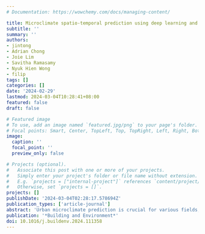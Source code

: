 ```yaml
---
# Documentation: https://wowchemy.com/docs/managing-content/

title: Microclimate spatio-temporal prediction using deep learning and land use data
subtitle: ''
summary: ''
authors:
- jintong
- Adrian Chong
- Joie Lim
- Savitha Ramasamy
- Nyuk Hien Wong
- filip
tags: []
categories: []
date: '2024-02-29'
lastmod: 2024-03-04T10:28:41+08:00
featured: false
draft: false

# Featured image
# To use, add an image named `featured.jpg/png` to your page's folder.
# Focal points: Smart, Center, TopLeft, Top, TopRight, Left, Right, BottomLeft, Bottom, BottomRight.
image:
  caption: ''
  focal_point: ''
  preview_only: false

# Projects (optional).
#   Associate this post with one or more of your projects.
#   Simply enter your project's folder or file name without extension.
#   E.g. `projects = ["internal-project"]` references `content/project/deep-learning/index.md`.
#   Otherwise, set `projects = []`.
projects: []
publishDate: '2024-03-04T02:28:17.578694Z'
publication_types: ['article-journal']
abstract: 'Urban microclimate prediction is crucial for various fields, including Building Performance Simulation (BPS), outdoor thermal comfort, building life cycle, and residential health. Existing methods involve using classical weather file data, such as Typical Meteorological Years (TMY), or machine learning techniques for time-based forecasting. However, the incorporation of both spatial and temporal dimensions and land use/land cover (LULC) data is seldom considered. This paper proposes a novel approach to predict microclimate: the Geo-LSTM-Kriging model, which is applicable for fine-scale microclimate prediction within a few hundred meters around weather stations. The Geo-layer processes and learns from LULC data, the LSTM layer learns from historical data, and the Kriging layer extracts spatial distance information. This comprehensive combination integrates spatial, temporal, and environmental conditions, providing accurate results with higher spatial resolution (1 m x 1 m) and shorter time intervals (10 min). These prediction results were achieved by employing statistical downscaling calculation and utilizing data from 14 weather stations located within our university campus. Upon the analysis of these prediction results, we found that the proposed model can accurately predict temperature and humidity at high spatial and temporal resolution. Compared to traditional interpolation models, the RMSE of temperature decreases from 1.59 °C to 0.64 °C, and the RMSE of relative humidity (RH) decreases from 7.70 to 3.23. A thorough analysis of the model prediction results reveals the varied impacts of different LULC features on microclimate predictions, highlighting the value of the proposed model and the importance of incorporating LULC data.'
publication: '*Building and Environment*'
doi: 10.1016/j.buildenv.2024.111358
---
```

